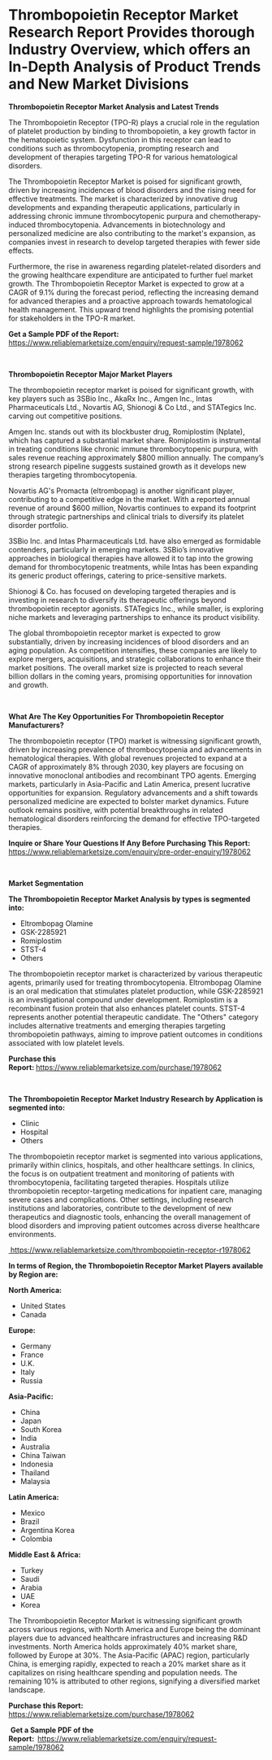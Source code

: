 <p><h1>Thrombopoietin Receptor Market Research Report Provides thorough Industry Overview, which offers an In-Depth Analysis of Product Trends and New Market Divisions</h1></p><p><strong>Thrombopoietin Receptor Market Analysis and Latest Trends</strong></p>
<p><p>The Thrombopoietin Receptor (TPO-R) plays a crucial role in the regulation of platelet production by binding to thrombopoietin, a key growth factor in the hematopoietic system. Dysfunction in this receptor can lead to conditions such as thrombocytopenia, prompting research and development of therapies targeting TPO-R for various hematological disorders.</p><p>The Thrombopoietin Receptor Market is poised for significant growth, driven by increasing incidences of blood disorders and the rising need for effective treatments. The market is characterized by innovative drug developments and expanding therapeutic applications, particularly in addressing chronic immune thrombocytopenic purpura and chemotherapy-induced thrombocytopenia. Advancements in biotechnology and personalized medicine are also contributing to the market's expansion, as companies invest in research to develop targeted therapies with fewer side effects.</p><p>Furthermore, the rise in awareness regarding platelet-related disorders and the growing healthcare expenditure are anticipated to further fuel market growth. The Thrombopoietin Receptor Market is expected to grow at a CAGR of 9.1% during the forecast period, reflecting the increasing demand for advanced therapies and a proactive approach towards hematological health management. This upward trend highlights the promising potential for stakeholders in the TPO-R market.</p></p>
<p><strong>Get a Sample PDF of the Report:&nbsp;</strong> <a href="https://www.reliablemarketsize.com/enquiry/request-sample/1978062?utm_campaign=2471&utm_medium=2&utm_source=Github&utm_content=ia&utm_term=19042025&utm_id=thrombopoietin-receptor">https://www.reliablemarketsize.com/enquiry/request-sample/1978062</a></p>
<p>&nbsp;</p>
<p><strong>Thrombopoietin Receptor Major Market Players</strong></p>
<p><p>The thrombopoietin receptor market is poised for significant growth, with key players such as 3SBio Inc., AkaRx Inc., Amgen Inc., Intas Pharmaceuticals Ltd., Novartis AG, Shionogi & Co Ltd., and STATegics Inc. carving out competitive positions. </p><p>Amgen Inc. stands out with its blockbuster drug, Romiplostim (Nplate), which has captured a substantial market share. Romiplostim is instrumental in treating conditions like chronic immune thrombocytopenic purpura, with sales revenue reaching approximately $800 million annually. The company’s strong research pipeline suggests sustained growth as it develops new therapies targeting thrombocytopenia.</p><p>Novartis AG's Promacta (eltrombopag) is another significant player, contributing to a competitive edge in the market. With a reported annual revenue of around $600 million, Novartis continues to expand its footprint through strategic partnerships and clinical trials to diversify its platelet disorder portfolio.</p><p>3SBio Inc. and Intas Pharmaceuticals Ltd. have also emerged as formidable contenders, particularly in emerging markets. 3SBio’s innovative approaches in biological therapies have allowed it to tap into the growing demand for thrombocytopenic treatments, while Intas has been expanding its generic product offerings, catering to price-sensitive markets.</p><p>Shionogi & Co. has focused on developing targeted therapies and is investing in research to diversify its therapeutic offerings beyond thrombopoietin receptor agonists. STATegics Inc., while smaller, is exploring niche markets and leveraging partnerships to enhance its product visibility.</p><p>The global thrombopoietin receptor market is expected to grow substantially, driven by increasing incidences of blood disorders and an aging population. As competition intensifies, these companies are likely to explore mergers, acquisitions, and strategic collaborations to enhance their market positions. The overall market size is projected to reach several billion dollars in the coming years, promising opportunities for innovation and growth.</p></p>
<p>&nbsp;</p>
<p><strong>What Are The Key Opportunities For Thrombopoietin Receptor Manufacturers?</strong></p>
<p><p>The thrombopoietin receptor (TPO) market is witnessing significant growth, driven by increasing prevalence of thrombocytopenia and advancements in hematological therapies. With global revenues projected to expand at a CAGR of approximately 8% through 2030, key players are focusing on innovative monoclonal antibodies and recombinant TPO agents. Emerging markets, particularly in Asia-Pacific and Latin America, present lucrative opportunities for expansion. Regulatory advancements and a shift towards personalized medicine are expected to bolster market dynamics. Future outlook remains positive, with potential breakthroughs in related hematological disorders reinforcing the demand for effective TPO-targeted therapies.</p></p>
<p><strong>Inquire or Share Your Questions If Any Before Purchasing This Report:</strong> <a href="https://www.reliablemarketsize.com/enquiry/pre-order-enquiry/1978062?utm_campaign=2471&utm_medium=2&utm_source=Github&utm_content=ia&utm_term=19042025&utm_id=thrombopoietin-receptor">https://www.reliablemarketsize.com/enquiry/pre-order-enquiry/1978062</a></p>
<p>&nbsp;</p>
<p><strong>Market Segmentation</strong></p>
<p><strong>The Thrombopoietin Receptor Market Analysis by types is segmented into:</strong></p>
<p><ul><li>Eltrombopag Olamine</li><li>GSK-2285921</li><li>Romiplostim</li><li>STST-4</li><li>Others</li></ul></p>
<p><p>The thrombopoietin receptor market is characterized by various therapeutic agents, primarily used for treating thrombocytopenia. Eltrombopag Olamine is an oral medication that stimulates platelet production, while GSK-2285921 is an investigational compound under development. Romiplostim is a recombinant fusion protein that also enhances platelet counts. STST-4 represents another potential therapeutic candidate. The "Others" category includes alternative treatments and emerging therapies targeting thrombopoietin pathways, aiming to improve patient outcomes in conditions associated with low platelet levels.</p></p>
<p><strong>Purchase this Report:&nbsp;</strong><a href="https://www.reliablemarketsize.com/purchase/1978062?utm_campaign=2471&utm_medium=2&utm_source=Github&utm_content=ia&utm_term=19042025&utm_id=thrombopoietin-receptor">https://www.reliablemarketsize.com/purchase/1978062</a></p>
<p>&nbsp;</p>
<p><strong>The Thrombopoietin Receptor Market Industry Research by Application is segmented into:</strong></p>
<p><ul><li>Clinic</li><li>Hospital</li><li>Others</li></ul></p>
<p><p>The thrombopoietin receptor market is segmented into various applications, primarily within clinics, hospitals, and other healthcare settings. In clinics, the focus is on outpatient treatment and monitoring of patients with thrombocytopenia, facilitating targeted therapies. Hospitals utilize thrombopoietin receptor-targeting medications for inpatient care, managing severe cases and complications. Other settings, including research institutions and laboratories, contribute to the development of new therapeutics and diagnostic tools, enhancing the overall management of blood disorders and improving patient outcomes across diverse healthcare environments.</p></p>
<p><a href="https://www.reliablemarketsize.com/thrombopoietin-receptor-r1978062?utm_campaign=2471&utm_medium=2&utm_source=Github&utm_content=ia&utm_term=19042025&utm_id=thrombopoietin-receptor">&nbsp;https://www.reliablemarketsize.com/thrombopoietin-receptor-r1978062</a></p>
<p><strong>In terms of Region, the Thrombopoietin Receptor Market Players available by Region are:</strong></p>
<p>
    <p> <strong> North America: </strong>
        <ul>
            <li>United States</li>
            <li>Canada</li>
        </ul>
        </p> 
    <p> <strong> Europe: </strong>
        <ul>
            <li>Germany</li>
            <li>France</li>
            <li>U.K.</li>
            <li>Italy</li>
            <li>Russia</li>
        </ul>
        </p> 
    <p> <strong> Asia-Pacific: </strong>
        <ul>
            <li>China</li>
            <li>Japan</li>
            <li>South Korea</li>
            <li>India</li>
            <li>Australia</li>
            <li>China Taiwan</li>
            <li>Indonesia</li>
            <li>Thailand</li>
            <li>Malaysia</li>
        </ul>
        </p> 
    <p> <strong> Latin America: </strong>
        <ul>
            <li>Mexico</li>
            <li>Brazil</li>
            <li>Argentina Korea</li>
            <li>Colombia</li>
        </ul>
        </p> 
    <p> <strong> Middle East & Africa: </strong>
        <ul>
            <li>Turkey</li>
            <li>Saudi</li>
            <li>Arabia</li>
            <li>UAE</li>
            <li>Korea</li>
        </ul>
    </p>
    </p>
<p><p>The Thrombopoietin Receptor Market is witnessing significant growth across various regions, with North America and Europe being the dominant players due to advanced healthcare infrastructures and increasing R&D investments. North America holds approximately 40% market share, followed by Europe at 30%. The Asia-Pacific (APAC) region, particularly China, is emerging rapidly, expected to reach a 20% market share as it capitalizes on rising healthcare spending and population needs. The remaining 10% is attributed to other regions, signifying a diversified market landscape.</p></p>
<p><strong>Purchase this Report: </strong><a href="https://www.reliablemarketsize.com/purchase/1978062?utm_campaign=2471&utm_medium=2&utm_source=Github&utm_content=ia&utm_term=19042025&utm_id=thrombopoietin-receptor">https://www.reliablemarketsize.com/purchase/1978062</a></p>
<p>&nbsp;<strong>Get a Sample PDF of the Report:&nbsp;&nbsp;</strong><a href="https://www.reliablemarketsize.com/enquiry/request-sample/1978062?utm_campaign=2471&utm_medium=2&utm_source=Github&utm_content=ia&utm_term=19042025&utm_id=thrombopoietin-receptor">https://www.reliablemarketsize.com/enquiry/request-sample/1978062</a></p>
<p><strong></strong></p>
<p><p></p><p></p><p></p></p>